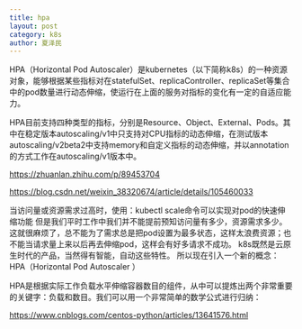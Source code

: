 ```yaml
---
title: hpa
layout: post
category: k8s
author: 夏泽民
---
```

HPA（Horizontal Pod Autoscaler）是kubernetes（以下简称k8s）的一种资源对象，能够根据某些指标对在statefulSet、replicaController、replicaSet等集合中的pod数量进行动态伸缩，使运行在上面的服务对指标的变化有一定的自适应能力。
<!-- more -->
HPA目前支持四种类型的指标，分别是Resource、Object、External、Pods。其中在稳定版本autoscaling/v1中只支持对CPU指标的动态伸缩，在测试版本autoscaling/v2beta2中支持memory和自定义指标的动态伸缩，并以annotation的方式工作在autoscaling/v1版本中。


https://zhuanlan.zhihu.com/p/89453704

https://blog.csdn.net/weixin_38320674/article/details/105460033

当访问量或资源需求过高时，使用：kubectl scale命令可以实现对pod的快速伸缩功能
但是我们平时工作中我们并不能提前预知访问量有多少，资源需求多少。
这就很麻烦了，总不能为了需求总是把pod设置为最多状态，这样太浪费资源；也不能当请求量上来以后再去伸缩pod，这样会有好多请求不成功。
k8s既然是云原生时代的产品，当然得有智能，自动这些特性。
所以现在引入一个新的概念：
HPA（Horizontal Pod Autoscaler ）

HPA是根据实际工作负载水平伸缩容器数目的组件，从中可以提炼出两个非常重要的关键字：负载和数目。我们可以用一个非常简单的数学公式进行归纳：

https://www.cnblogs.com/centos-python/articles/13641576.html

